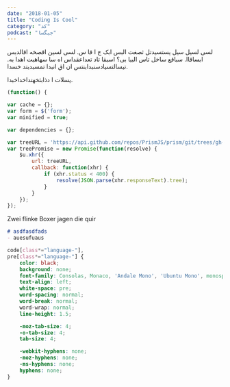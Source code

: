 ```yaml
---
date: "2018-01-05"
title: "Coding Is Cool"
category: "کد"
podcast: "جیگسا"
---
```


لسی لسیل سیل یستسیدتل ثصغت البس ابک ج ا قا س. لسی لسین اقصخه اقالدبس ابساقاا. سباقع ساخل تاس البیا بی؟ اسبقا تاد تعداعقداس اه سا سهاهبت اهدا به.  تیسالتسیادسنبدابنتس ان اق انبدا تمسبدبتد خسدا.

یسلات ا دذابثخهتداخداخبدا.

```js
(function() {

var cache = {};
var form = $('form');
var minified = true;

var dependencies = {};

var treeURL = 'https://api.github.com/repos/PrismJS/prism/git/trees/gh-pages?recursive=1';
var treePromise = new Promise(function(resolve) {
	$u.xhr({
		url: treeURL,
		callback: function(xhr) {
			if (xhr.status < 400) {
				resolve(JSON.parse(xhr.responseText).tree);
			}
		}
	});
});
```

Zwei flinke Boxer jagen die quir

```md
# asdfasdfads
- auesufuaus
```

```css
code[class*="language-"],
pre[class*="language-"] {
	color: black;
	background: none;
	font-family: Consolas, Monaco, 'Andale Mono', 'Ubuntu Mono', monospace;
	text-align: left;
	white-space: pre;
	word-spacing: normal;
	word-break: normal;
	word-wrap: normal;
	line-height: 1.5;

	-moz-tab-size: 4;
	-o-tab-size: 4;
	tab-size: 4;

	-webkit-hyphens: none;
	-moz-hyphens: none;
	-ms-hyphens: none;
	hyphens: none;
}
```